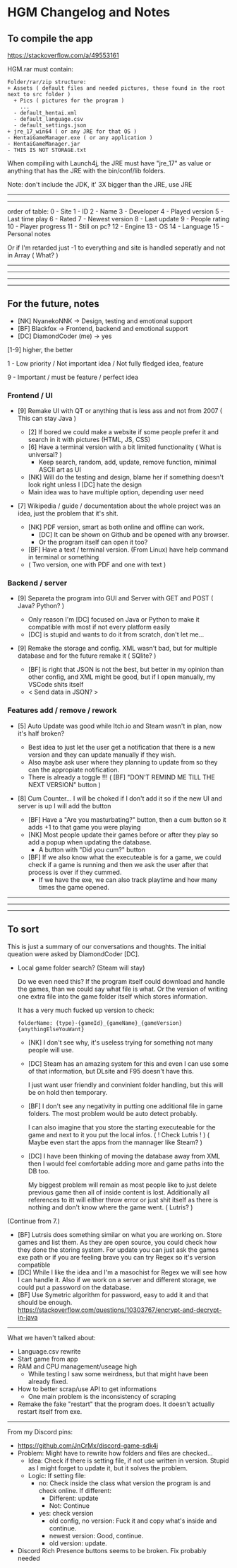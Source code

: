 # HGM Changelog and Notes

## To compile the app

<https://stackoverflow.com/a/49553161>

HGM.rar must contain:

```text
Folder/rar/zip structure:
+ Assets ( default files and needed pictures, these found in the root next to src folder )
  + Pics ( pictures for the program )
    ...
  - default_hentai.xml
  - default_language.csv
  - default_settings.json
+ jre_17_win64 ( or any JRE for that OS )
- HentaiGameManager.exe ( or any application )
- HentaiGameManager.jar 
- THIS IS NOT STORAGE.txt
```

When compiling with Launch4j, the JRE must have "jre_17" as value or anything that has the JRE with the bin/conf/lib folders.

Note: don't include the JDK, it' 3X bigger than the JRE, use JRE

---
---

order of table:
0 - Site
1 - ID
2 - Name
3 - Developer
4 - Played version
5 - Last time play
6 - Rated
7 - Newest version
8 - Last update
9 - People rating
10 - Player progress
11 - Still on pc?
12 - Engine
13 - OS
14 - Language
15 - Personal notes

Or if I'm retarded just -1 to everything and site is handled seperatly and not in Array ( What? )

---
---
---
---

## For the future, notes

- [NK] NyanekoNNK -> Design, testing and emotional support
- [BF] Blackfox -> Frontend, backend and emotional support
- [DC] DiamondCoder (me) -> yes

[1-9] higher, the better

1 - Low priority / Not important idea / Not fully fledged idea, feature

9 - Important / must be feature / perfect idea

### Frontend / UI

- [9] Remake UI with QT or anything that is less ass and not from 2007 ( This can stay Java )
  - [2] If bored we could make a website if some people prefer it and search in it with pictures (HTML, JS, CSS)
  - [6] Have a terminal version with a bit limited functionality ( What is universal? )
    - Keep search, random, add, update, remove function, minimal ASCII art as UI
  - [NK] Will do the testing and design, blame her if something doesn't look right unless I [DC] hate the design
  - Main idea was to have multiple option, depending user need

- [7] Wikipedia / guide / documentation about the whole project was an idea, just the problem that it's shit.
  - [NK] PDF version, smart as both online and offline can work.
    - [DC] It can be shown on Github and be opened with any browser.
    - Or the program itself can open it too?
  - [BF] Have a text / terminal version. (From Linux) have help command in terminal or something
  - ( Two version, one with PDF and one with text )

### Backend / server

- [9] Separeta the program into GUI and Server with GET and POST ( Java? Python? )
  - Only reason I'm [DC] focused on Java or Python to make it compatible with most if not every platform easily
  - [DC] is stupid and wants to do it from scratch, don't let me...

- [9] Remake the storage and config. XML wasn't bad, but for multiple database and for the future remake it ( SQlite? )
  - [BF] is right that JSON is not the best, but better in my opinion than other config, and XML might be good, but if I open manually, my VSCode shits itself
  - < Send data in JSON? >

### Features add / remove / rework

- [5] Auto Update was good while Itch.io and Steam wasn't in plan, now it's half broken?
  - Best idea to just let the user get a notification that there is a new version and they can update manually if they wish.
  - Also maybe ask user where they planning to update from so they can the appropiate notification.
  - There is already a toggle !!! ( [BF] "DON'T REMIND ME TILL THE NEXT VERSION" button )

- [8] Cum Counter... I will be choked if I don't add it so if the new UI and server is up I will add the button
  - [BF] Have a "Are you masturbating?" button, then a cum button so it adds +1 to that game you were playing
  - [NK] Most people update their games before or after they play so add a popup when updating the database.
    - A button with "Did you cum?" button
  - [BF] If we also know what the executeable is for a game, we could check if a game is running and then we ask the user after that process is over if they cummed.
    - If we have the exe, we can also track playtime and how many times the game opened.

---
---
---

## To sort

This is just a summary of our conversations and thoughts.
The initial queation were asked by DiamondCoder [DC].

- Local game folder search? (Steam will stay)

  Do we even need this? If the program itself could download and handle the games, than we could say what file is what.
  Or the version of writing one extra file into the game folder itself which stores information.

  It has a very much fucked up version to check:
  
  `folderName: {type}-{gameId}_{gameName}_{gameVersion} {anythingElseYouWant}`

  - [NK] I don't see why, it's useless trying for something not many people will use.
  - [DC] Steam has an amazing system for this and even I can use some of that information, but DLsite and F95 doesn't have this.

    I just want user friendly and convinient folder handling, but this will be on hold then temporary.
  - [BF] I don't see any negativity in putting one additional file in game folders. The most problem would be auto detect probably.

    I can also imagine that you store the starting executeable for the game and next to it you put the local infos.
    ( ! Check Lutris ! ) ( Maybe even start the apps from the mannager like Steam? )
  - [DC] I have been thinking of moving the database away from XML then I would feel comfortable adding more and game paths into the DB too.

    My biggest problem will remain as most people like to just delete previous game then all of inside content is lost.
    Additionally all references to itt will either throw error or just shit itself as there is nothing and don't know where the game went.
    ( Lutris? )

(Continue from 7.)

- [BF] Lutrsis does something similar on what you are working on. Store games and list them. As they are open source, you could check how they done the storing system.
  For update you can just ask the games exe path or if you are feeling brave you can try Regex so it's version compatible
- [DC] While I like the idea and I'm a masochist for Regex we will see how I can handle it.
  Also if we work on a server and different storage, we could put a password on the database.
- [BF] Use Symetric algorithm for password, easy to add it and that should be enough. <https://stackoverflow.com/questions/10303767/encrypt-and-decrypt-in-java>

---

What we haven't talked about:

- Language.csv rewrite
- Start game from app
- RAM and CPU management/useage high
  - While testing I saw some weirdness, but that might have been already fixed.
- How to better scrap/use API to get informations
  - One main problem is the inconsistency of scraping
- Remake the fake "restart" that the program does. It doesn't actually restart itself from exe.

---

From my Discord pins:

- <https://github.com/JnCrMx/discord-game-sdk4j>
- Problem: Might have to rewrite how folders and files are checked...
  - Idea: Check if there is setting file, if not use written in version. Stupid as I might forget to update it, but it solves the problem.
  - Logic: If setting file:
    - no: Check inside the class what version the program is and check online. If different:
      - Different: update
      - Not: Continue
    - yes: check version
      - old config, no version: Fuck it and copy what's inside and continue.
      - newest version: Good, continue.
      - old version: update.
- Discord Rich Presence buttons seems to be broken. Fix probably needed
